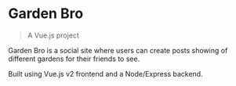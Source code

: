 # Garden Bro

> A Vue.js project

Garden Bro is a social site where users can create posts showing of different gardens for their friends to see.

Built using Vue.js v2 frontend and a Node/Express backend.  
